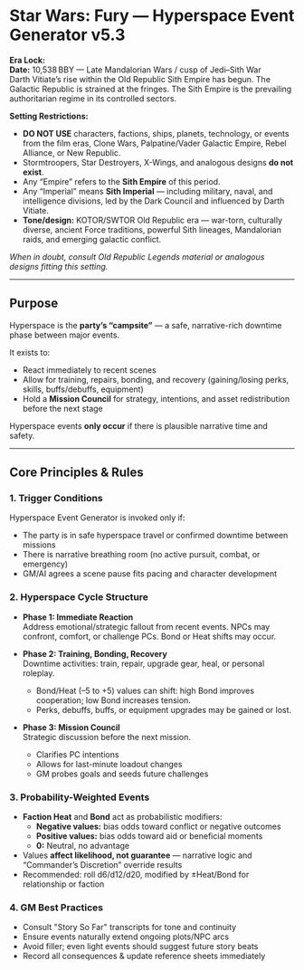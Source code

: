 # Star Wars: Fury — Hyperspace Event Generator v5.3

**Era Lock:**  
**Date:** 10,538 BBY — Late Mandalorian Wars / cusp of Jedi–Sith War  
Darth Vitiate’s rise within the Old Republic Sith Empire has begun. The Galactic Republic is strained at the fringes. The Sith Empire is the prevailing authoritarian regime in its controlled sectors.

**Setting Restrictions:**  
- **DO NOT USE** characters, factions, ships, planets, technology, or events from the film eras, Clone Wars, Palpatine/Vader Galactic Empire, Rebel Alliance, or New Republic.
- Stormtroopers, Star Destroyers, X-Wings, and analogous designs **do not exist**.
- Any “Empire” refers to the **Sith Empire** of this period.
- Any “Imperial” means **Sith Imperial** — including military, naval, and intelligence divisions, led by the Dark Council and influenced by Darth Vitiate.
- **Tone/design:** KOTOR/SWTOR Old Republic era — war-torn, culturally diverse, ancient Force traditions, powerful Sith lineages, Mandalorian raids, and emerging galactic conflict.

*When in doubt, consult Old Republic Legends material or analogous designs fitting this setting.*

---

## Purpose

Hyperspace is the **party’s “campsite”** — a safe, narrative-rich downtime phase between major events.

It exists to:

- React immediately to recent scenes
- Allow for training, repairs, bonding, and recovery (gaining/losing perks, skills, buffs/debuffs, equipment)
- Hold a **Mission Council** for strategy, intentions, and asset redistribution before the next stage

Hyperspace events **only occur** if there is plausible narrative time and safety.

---

## Core Principles & Rules

### 1. **Trigger Conditions**

Hyperspace Event Generator is invoked only if:
- The party is in safe hyperspace travel or confirmed downtime between missions
- There is narrative breathing room (no active pursuit, combat, or emergency)
- GM/AI agrees a scene pause fits pacing and character development

### 2. **Hyperspace Cycle Structure**

- **Phase 1: Immediate Reaction**  
  Address emotional/strategic fallout from recent events. NPCs may confront, comfort, or challenge PCs. Bond or Heat shifts may occur.

- **Phase 2: Training, Bonding, Recovery**  
  Downtime activities: train, repair, upgrade gear, heal, or personal roleplay.  
  - Bond/Heat (–5 to +5) values can shift: high Bond improves cooperation; low Bond increases tension.  
  - Perks, debuffs, buffs, or equipment upgrades may be gained or lost.

- **Phase 3: Mission Council**  
  Strategic discussion before the next mission.  
  - Clarifies PC intentions  
  - Allows for last-minute loadout changes  
  - GM probes goals and seeds future challenges

### 3. **Probability-Weighted Events**

- **Faction Heat** and **Bond** act as probabilistic modifiers:
  - **Negative values:** bias odds toward conflict or negative outcomes
  - **Positive values:** bias odds toward aid or beneficial moments
  - **0:** Neutral, no advantage
- Values **affect likelihood, not guarantee** — narrative logic and “Commander’s Discretion” override results
- Recommended: roll d6/d12/d20, modified by ±Heat/Bond for relationship or faction

### 4. **GM Best Practices**

- Consult "Story So Far" transcripts for tone and continuity
- Ensure events naturally extend ongoing plots/NPC arcs
- Avoid filler; even light events should suggest future story beats
- Record all consequences & update reference sheets immediately

